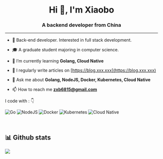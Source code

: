 <h1 align="center">Hi 👋, I'm Xiaobo</h1>
<h3 align="center">A backend developer from China</h3>

---
- 🧐 Back-end developer. Interested in full stack development.

- 🎓 A graduate student majoring in computer science.

- 🌱 I’m currently learning **Golang, Cloud Native**

- 📝 I regularly write articles on [https://blog.xxx.xxx](https://blog.xxx.xxx)

- 💬 Ask me about **Golang, NodeJS, Docker, Kubernetes, Cloud Native**

- 📫 How to reach me **zxb6815@gmail.com**

I code with :  👇

![Go](https://img.shields.io/badge/go-%2300ADD8.svg?style=for-the-badge&logo=go&logoColor=white)
![NodeJS](https://img.shields.io/badge/node.js-6DA55F?style=for-the-badge&logo=node.js&logoColor=white)
![Docker](https://img.shields.io/badge/docker-%230db7ed.svg?style=for-the-badge&logo=docker&logoColor=white)
![Kubernetes](https://img.shields.io/badge/kubernetes-%23326ce5.svg?style=for-the-badge&logo=kubernetes&logoColor=white)
![Cloud Native](https://img.shields.io/badge/cloud%20native-%23231f20.svg?style=for-the-badge&logo=cncf&logoColor=white)


&nbsp;
## 📊 Github stats

![](https://github-readme-stats.vercel.app/api?username=brillience&show_icons=true&theme=radical)
